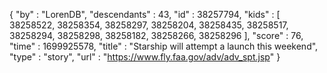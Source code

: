 {
  "by" : "LorenDB",
  "descendants" : 43,
  "id" : 38257794,
  "kids" : [ 38258522, 38258354, 38258297, 38258204, 38258435, 38258517, 38258294, 38258298, 38258182, 38258266, 38258296 ],
  "score" : 76,
  "time" : 1699925578,
  "title" : "Starship will attempt a launch this weekend",
  "type" : "story",
  "url" : "https://www.fly.faa.gov/adv/adv_spt.jsp"
}

